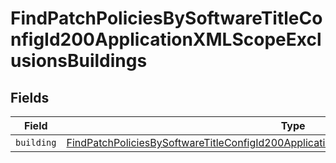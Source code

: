 # FindPatchPoliciesBySoftwareTitleConfigId200ApplicationXMLScopeExclusionsBuildings


## Fields

| Field                                                                                                                                                                                                             | Type                                                                                                                                                                                                              | Required                                                                                                                                                                                                          | Description                                                                                                                                                                                                       |
| ----------------------------------------------------------------------------------------------------------------------------------------------------------------------------------------------------------------- | ----------------------------------------------------------------------------------------------------------------------------------------------------------------------------------------------------------------- | ----------------------------------------------------------------------------------------------------------------------------------------------------------------------------------------------------------------- | ----------------------------------------------------------------------------------------------------------------------------------------------------------------------------------------------------------------- |
| `building`                                                                                                                                                                                                        | [FindPatchPoliciesBySoftwareTitleConfigId200ApplicationXMLScopeExclusionsBuildingsBuilding](../../models/operations/findpatchpoliciesbysoftwaretitleconfigid200applicationxmlscopeexclusionsbuildingsbuilding.md) | :heavy_minus_sign:                                                                                                                                                                                                | N/A                                                                                                                                                                                                               |
